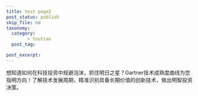 ```yaml
---
title: test page2
post_status: publish
skip_file: no
taxonomy:
  category:
        - toutiao
  post_tag:

post_excerpt: 
---
```

想知道如何在科技投资中规避泡沫，抓住明日之星？Gartner技术成熟度曲线为您指明方向！了解技术发展周期，精准识别具备长期价值的创新技术，做出明智投资决策。